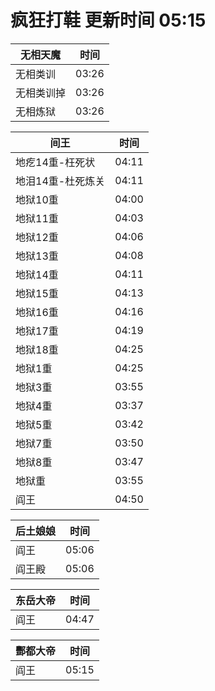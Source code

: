 # 疯狂打鞋 更新时间 05:15

| 无相天魔   | 时间    |
|--------|-------|
| 无相类训 | 03:26 |
| 无相类训掉 | 03:26 |
| 无相炼狱 | 03:26 |

| 间王   | 时间    |
|--------|-------|
| 地疙14重-枉死状 | 04:11 |
| 地泪14重-杜死炼关 | 04:11 |
| 地狱10重 | 04:00 |
| 地狱11重 | 04:03 |
| 地狱12重 | 04:06 |
| 地狱13重 | 04:08 |
| 地狱14重 | 04:11 |
| 地狱15重 | 04:13 |
| 地狱16重 | 04:16 |
| 地狱17重 | 04:19 |
| 地狱18重 | 04:25 |
| 地狱1重 | 04:25 |
| 地狱3重 | 03:55 |
| 地狱4重 | 03:37 |
| 地狱5重 | 03:42 |
| 地狱7重 | 03:50 |
| 地狱8重 | 03:47 |
| 地狱重 | 03:55 |
| 阎王 | 04:50 |

| 后土娘娘   | 时间    |
|--------|-------|
| 阎王 | 05:06 |
| 阎王殿 | 05:06 |

| 东岳大帝   | 时间    |
|--------|-------|
| 阎王 | 04:47 |

| 酆都大帝   | 时间    |
|--------|-------|
| 阎王 | 05:15 |
